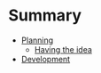 # Summary

* [Planning](planning/readme.md)
    * [Having the idea](planning/having-the-idea.md)
* [Development](development/readme.md)